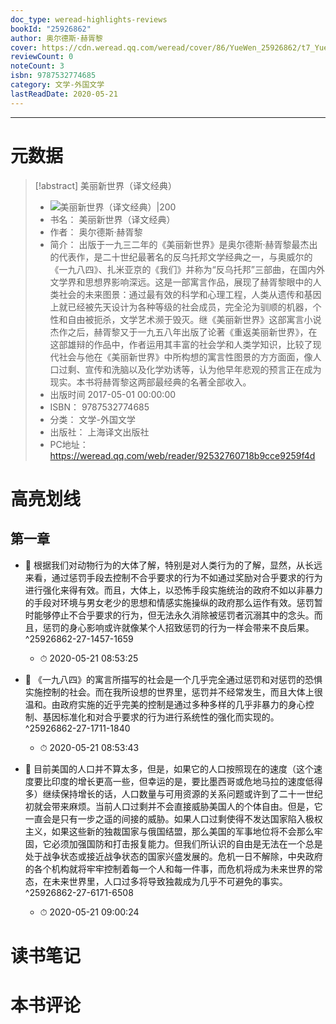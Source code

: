 ```yaml
---
doc_type: weread-highlights-reviews
bookId: "25926862"
author: 奥尔德斯·赫胥黎
cover: https://cdn.weread.qq.com/weread/cover/86/YueWen_25926862/t7_YueWen_25926862.jpg
reviewCount: 0
noteCount: 3
isbn: 9787532774685
category: 文学-外国文学
lastReadDate: 2020-05-21
---
```



---
# 元数据
> [!abstract] 美丽新世界（译文经典）
> - ![ 美丽新世界（译文经典）|200](https://cdn.weread.qq.com/weread/cover/86/YueWen_25926862/t7_YueWen_25926862.jpg)
> - 书名： 美丽新世界（译文经典）
> - 作者： 奥尔德斯·赫胥黎
> - 简介： 出版于一九三二年的《美丽新世界》是奥尔德斯·赫胥黎最杰出的代表作，是二十世纪最著名的反乌托邦文学经典之一，与奥威尔的《一九八四》、扎米亚京的《我们》并称为“反乌托邦”三部曲，在国内外文学界和思想界影响深远。这是一部寓言作品，展现了赫胥黎眼中的人类社会的未来图景：通过最有效的科学和心理工程，人类从遗传和基因上就已经被先天设计为各种等级的社会成员，完全沦为驯顺的机器，个性和自由被扼杀，文学艺术濒于毁灭。继《美丽新世界》这部寓言小说杰作之后，赫胥黎又于一九五八年出版了论著《重返美丽新世界》，在这部雄辩的作品中，作者运用其丰富的社会学和人类学知识，比较了现代社会与他在《美丽新世界》中所构想的寓言性图景的方方面面，像人口过剩、宣传和洗脑以及化学劝诱等，认为他早年悲观的预言正在成为现实。本书将赫胥黎这两部最经典的名著全部收入。
> - 出版时间 2017-05-01 00:00:00
> - ISBN： 9787532774685
> - 分类： 文学-外国文学
> - 出版社： 上海译文出版社
> - PC地址：https://weread.qq.com/web/reader/92532760718b9cce9259f4d

# 高亮划线

## 第一章


- 📌 根据我们对动物行为的大体了解，特别是对人类行为的了解，显然，从长远来看，通过惩罚手段去控制不合乎要求的行为不如通过奖励对合乎要求的行为进行强化来得有效。而且，大体上，以恐怖手段实施统治的政府不如以非暴力的手段对环境与男女老少的思想和情感实施操纵的政府那么运作有效。惩罚暂时能够停止不合乎要求的行为，但无法永久消除被惩罚者沉溺其中的念头。而且，惩罚的身心影响或许就像某个人招致惩罚的行为一样会带来不良后果。  ^25926862-27-1457-1659
    - ⏱ 2020-05-21 08:53:25 

- 📌 《一九八四》的寓言所描写的社会是一个几乎完全通过惩罚和对惩罚的恐惧实施控制的社会。而在我所设想的世界里，惩罚并不经常发生，而且大体上很温和。由政府实施的近乎完美的控制是通过多种多样的几乎非暴力的身心控制、基因标准化和对合乎要求的行为进行系统性的强化而实现的。  ^25926862-27-1711-1840
    - ⏱ 2020-05-21 08:53:43 

- 📌 目前美国的人口并不算太多，但是，如果它的人口按照现在的速度（这个速度要比印度的增长更高一些，但幸运的是，要比墨西哥或危地马拉的速度低得多）继续保持增长的话，人口数量与可用资源的关系问题或许到了二十一世纪初就会带来麻烦。当前人口过剩并不会直接威胁美国人的个体自由。但是，它一直会是只有一步之遥的间接的威胁。如果人口过剩使得不发达国家陷入极权主义，如果这些新的独裁国家与俄国结盟，那么美国的军事地位将不会那么牢固，它必须加强国防和打击报复能力。但我们所认识的自由是无法在一个总是处于战争状态或接近战争状态的国家兴盛发展的。危机一日不解除，中央政府的各个机构就将牢牢控制着每一个人和每一件事，而危机将成为未来世界的常态，在未来世界里，人口过多将导致独裁成为几乎不可避免的事实。  ^25926862-27-6171-6508
    - ⏱ 2020-05-21 09:00:24 
# 读书笔记

# 本书评论
